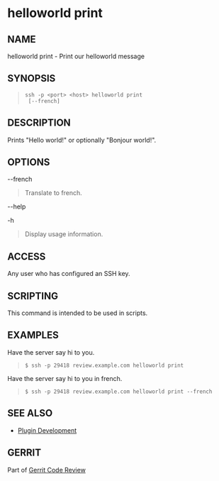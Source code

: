 helloworld print
================

NAME
----
helloworld print - Print our helloworld message

SYNOPSIS
--------
>     ssh -p <port> <host> helloworld print
>      [--french]

DESCRIPTION
-----------
Prints "Hello world!" or optionally "Bonjour world!".

OPTIONS
-------

--french
> Translate to french.

--help

-h
> Display usage information.

ACCESS
------
Any user who has configured an SSH key.

SCRIPTING
---------
This command is intended to be used in scripts.

EXAMPLES
--------

Have the server say hi to you.

>     $ ssh -p 29418 review.example.com helloworld print

Have the server say hi to you in french.

>     $ ssh -p 29418 review.example.com helloworld print --french

SEE ALSO
--------

* [Plugin Development](dev-plugins.html)

GERRIT
------
Part of [Gerrit Code Review](index.html)
